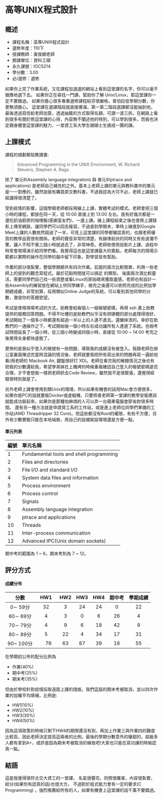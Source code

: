 # 高等UNIX程式設計
## 概述
- 課程名稱：高等UNIX程式設計
- 選修年度：110下
- 授課教師：黃俊穎老師
- 開課單位：資科工碩    
- 永久課號：IOC5214
- 學分數：3.00
- 必/選修：選修

如果你上完了作業系統，又在課程加退選的網站上看到這堂課的名字，你可以毫不猶豫地選下去。
如果你正在尋找一門課，幫助你了解 Unix/Linux，那這堂課你一定不要錯過。
如果你擔心很多專業選修課程給芬很嚴格，害怕拉低學期分數，你更無須擔心。
這堂課在選課階段就直接爆滿，第一第二階段選課都沒能抽到他，最後透過寫信給老師加簽，透過抽籤的方式取得名額，可謂一波三折。在網路上看到很多有關於修這堂課的心得，內容無不闡述他的特別，可以學到很多。而我也決定親身體會這堂課的魅力，一堂資工系大學生跟碩士生搶成一團的課。

## 上課模式

課程的規劃緊貼教課書:

> Advanced Programming in the UNIX Environment, W. Richard Stevens, Stephen A. Rago

除了 單元8(Assembly language integration) 與 單元9(ptrace and applications) 是老師自己補充的之外。基本上老師上課的單元與教科書中的單元是一一對應的，雖然說我有購買原文教科書，不過我認為大可不必，老師上課就已經講得很清楚了。

受到疫情的影響，這個學期老師都採用線上上課，實體考試的模式。老師會把三個小時的課程，都放在同一天，從 10:00 直接上到 13:00 左右。我有好幾次都是一邊吃奶油廚房的咖哩飯(感謝室友們)，一邊上課。線上課程結束之後也會將上課錄影上傳至網路，讓同學們可以回去複習。不過直到學期末，準時上線進到Google Meet上課的人數依然超過了一半，可見上這堂課的同學都蠻認真的，也跟老師優質的教學品質很有關係。老師的聲音非常的清楚，有韻律起伏的同時又有些波瀾不驚，讓人不知不覺三個小時就過去了，非常神奇。老師依使用投影片上課，過程中時常會現場演示給同學們看。我覺得這也是這堂課最大的賣點，老師每次的現場示範都以實際的操作在同學的腦中留下印象，對學習艮有幫助。

作業的部分很紮實，整個學期總共有四次作業。前面的兩次比較簡單，利用一些老師上的提到的觀念寫程式。屬於花點時間就可以搞定
的類型。
後面兩次酒比較靈活，需要同學們自己找一些資歷或看Linux的原始碼來獲取靈感。老師也有設計一些Assembly的練習放在網站上供同學練手，做完之後還可以依照完成的比例加學期總成績，非常划算，採用類似Online Judge的系統，可以看到其他同學的分數，激發你的答題慾望。

考試是使用現場考試的方式，助教會給每個人一組帳號密碼，再用 ssh 連上助教提供的服務回答問題。不得不吐槽的是助教們似乎沒有把硬體的部分處理得很好，考試開始了一個多小時都還有超過一半以上的人連不進去。還蠻掉漆的。幸好在助教們的一通操作之下，考試開始後一個小時左右成功讓所有人連進了系統。也相考試時間延長了一個小時，從三個小時變成四個小時，直接從 10:00 ~ 14:00 考完之後覺得全身都快虛脫了。

更慘的是我似乎登入的帳號有一些問題，導致我的成績沒有被登入。我跟老師在辦公室裏面陳述完當時混論的情況後，老師就要我把所有寫出來的問題再寫一遍給他看(用老師的 Macbook Air, 鍵盤很好打 XD)。老師在看完我的解題情況之後也有把我的分數還給我，希望學弟妹在上機烤的時候重複確認自己登入的帳號密碼是否合理，才不會想我一樣把老師抓去Code Review，雖然我不是很緊張，還覺得經驗很特別就是了。

另外老師上課會使用到類Unix的環境，所以如果有機會的話用Mac會方便很多，如果你是PC的話就要裝Docker或虛擬機，只要照者老師第一堂課的教學安裝應該就能成功裝起來，如果你是那種怕麻煩的人可以弄一台蘋果電腦會節省妳很多時間。
還有另一種方法就是申請資工系的工作站，或是連上老師位同學們準備的工作站(AMD Threadripper 32 Core)。但這些都沒有Root的權限，有些不方便，另外有少數實驗只能在本地端做，用自己的設備架設環境還是方便一點。


#### 單元列表

編號 | 單元名稱
--------|:-----
1 |Fundamental tools and shell programming
2 |Files and directories
3 |File I/O and standard I/O
4 |System data files and information
5 |Process environment
6 |Process control
7 |Signals
8 |Assembly language integration
9 |ptrace and applications
10 |Threads
11 |Inter-process communication
12 |Advanced IPC(Unix domain sockets)

期中考的範圍為 1 ~ 6，期末考則為 7 ~ 12。

## 評分方式

#### 成績分布

分數 | HW1 | HW2 |HW3 | HW4 | 期中考 | 學期成績
:------:|:-----:|:---:|:---:|:---:|:---:|:---:|
0∼ 59分     | 32    |3     |24   | 24    |0     |22  
60∼ 69分    | 4 　  |3     |0   | 6    |26     |4 
70∼ 79分    | 4 　 |9     |6   | 18    |42     |9  
80∼ 89分    | 5　  |22    |4  | 34    |17     |31  
90~ 100分   |　76 　|63    |87   | 39   |18     |55  

在學期初公布的配分比例為 

- 作業(40%)
- 期中考(25%)
- 期末考(35%)

但由於學校針對疫情採取遠距上課的措施，我們這屆的期末考被取消，並以四次作業的加權平均填補，比例是:

- HW1(10%)
- HW2(10%)
- HW3(30%)
- HW4(50%)

因為這項政策的時候只剩下HW4的期限還沒有到，再加上作業三與作業四的難度比較高，因此老師決定提高這兩者的比例。最後的學期分數意外的蠻甜的，超級多人都有拿到A+，或許是因為期末考被取消的緣故吧!大家也只能在寫功課的時候認真一點。

## 結語

這是我覺得很符合交大資工的一堂課，
名氣很響亮，同儕很厲害，內容很紮實，給分(如果你有認真的話)也很大方。
不過對於程式能力會有一定的要求(C Programming) 。強烈推薦給所有的人，如果有機會上這堂課的話千萬不要錯過。

